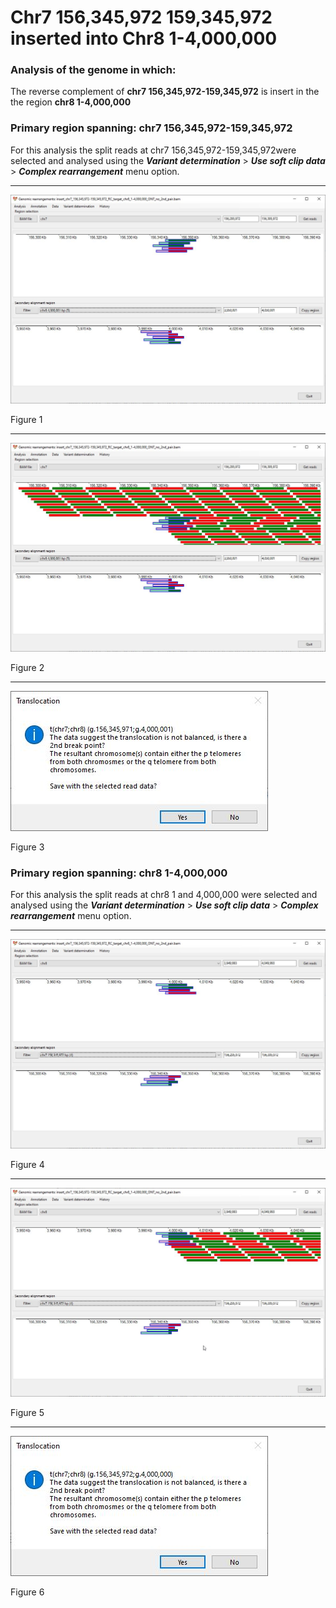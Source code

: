 # Chr7 156,345,972 159,345,972  inserted into Chr8 1-4,000,000

### Analysis of the genome in which: 

The reverse complement of **chr7 156,345,972-159,345,972** is insert in the the region **chr8 1-4,000,000**

### Primary region spanning: chr7 156,345,972-159,345,972 

For this analysis the split reads at chr7 156,345,972-159,345,972were selected and analysed using the ___Variant determination___ > ___Use soft clip data___ > ___Complex rearrangement___ menu option.<hr />

![image](images/insert_chr7_156,345,972-159,345,972_RC_target_chr8_1-4,000,000_ONT_no_2nd_pair_1.jpg)

Figure 1

<hr />

![image](images/insert_chr7_156,345,972-159,345,972_RC_target_chr8_1-4,000,000_ONT_no_2nd_pair_1_all.jpg)

Figure 2

<hr />

![image](images/insert_chr7_156,345,972-159,345,972_RC_target_chr8_1-4,000,000_ONT_no_2nd_pair_1_results.jpg)

Figure 3

### Primary region spanning: chr8 1-4,000,000 

For this analysis the split reads at chr8 1 and 4,000,000 were selected and analysed using the ___Variant determination___ > ___Use soft clip data___ > ___Complex rearrangement___ menu option.<hr />

![image](images/insert_chr7_156,345,972-159,345,972_RC_target_chr8_1-4,000,000_ONT_no_2nd_pair_2.jpg)

Figure 4

<hr />

![image](images/insert_chr7_156,345,972-159,345,972_RC_target_chr8_1-4,000,000_ONT_no_2nd_pair_2_all.jpg)

Figure 5

<hr />

![image](images/insert_chr7_156,345,972-159,345,972_RC_target_chr8_1-4,000,000_ONT_no_2nd_pair_2_results.jpg)

Figure 6

